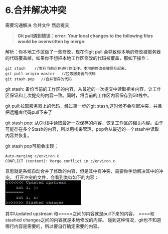 # 6.合并解决冲突

需要沟通解决 合并文件 然后提交




>**Git pull遇到错误：error: Your local changes to the following files would be overwritten by merge:**

解析：你本地工作区做了一些修改，现在你git pull 会导致你本地的修改被服务器的代码覆盖掉，如果你不想把本地工作区修改的代码被覆盖，那如下操作：
```
git stash    //暂存当前正在进行的工作。本地的修改会被保存起来，
git pull origin master   //拉取服务器的代码
git stash pop   //合并暂存的代码
```
git stash: 备份当前的工作区的内容，从最近的一次提交中读取相关内容，让工作区保证和上次提交的内容一致。同时，将当前的工作区内容保存到Git栈中。

git pull:拉取服务器上的代码，经过第一步的git stash,这时候不会引起冲突，并且把远程库代码pull下来了

git stash pop: 从Git栈中读取最近一次保存的内容，恢复工作区的相关内容。由于可能存在多个Stash的内容，所以用栈来管理，pop会从最近的一个stash中读取内容并恢复。

git stash pop可能会出现：
```
Auto-merging c/environ.c
CONFLICT (content): Merge conflict in c/environ.c
```
意思就是系统自动合并了修改的内容，但是其中有冲突，需要你手动解决其中的冲突。
打开冲突的文件，会看到类似如下的内容：
![](_v_images/20200401102215322_24531.png)

其中Updated upstream 和=====之间的内容就是pull下来的内容，
====和stashed changes之间的内容就是本地修改的内容。
碰到这种情况，git也不知道哪行内容是需要的，所以要自行确定需要的内容。




